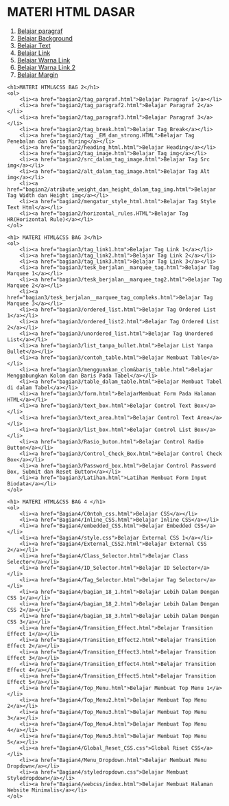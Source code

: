 <!DOCTYPE html>
<html lang="en">
<head>
    <title>Norma Puspita</title>
</head>
<body>
    <h1>MATERI HTML DASAR</h1>
    <ol>
        <li><a href="bagian1/paragraf.html">Belajar paragraf</a></li>
        <li><a href="bagian1/bgcolor.html">Belajar Background</a></li>
        <li><a href="bagian1/text.html">Belajar Text</a></li>
        <li><a href="bagian1/link.html">Belajar Link</a></li>
        <li><a href="bagian1/alink.html">Belajar Warna Link</a></li>
        <li><a href="bagian1/vlink.html">Belajar Warna Link 2</a></li>
        <li><a href="bagian1/margin.html">Belajar Margin</a></li>
    </ol>

    <h1>MATERI HTML&CSS BAG 2</h1>
    <ol>
        <li><a href="bagian2/tag_pargraf.html">Belajar Paragraf 1</a></li>
        <li><a href="bagian2/tag_paragraf2.html">Belajar Paragraf 2</a></li>
        <li><a href="bagian2/tag_paragraf3.html">Belajar Paragraf 3</a></li>
        <li><a href="bagian2/tag_break.html">Belajar Tag Break</a></li>
        <li><a href="bagian2/tag _EM_dan_strong.HTML">Belajar Tag Penebalan dan Garis Miring</a></li>
        <li><a href="bagian2/heading_html.html">Belajar Heading</a></li>
        <li><a href="bagian2/tag_image.html">Belajar Tag img</a></li>
        <li><a href="bagian2/src_dalam_tag_image.html">Belajar Tag Src img</a></li>
        <li><a href="bagian2/alt_dalam_tag_image.html">Belajar Tag Alt img</a></li>
        <li><a href="bagian2/atribute_weight_dan_height_dalam_tag_img.html">Belajar Tag Width dan Height img</a></li>
        <li><a href="bagian2/mengatur_style_html.html">Belajar Tag Style Text Html</a></li>
        <li><a href="bagian2/horizontal_rules.HTML">Belajar Tag HR(Horizontal Rule)</a></li>
    </ol>

    <h1> MATERI HTML&CSS BAG 3</h1>
    <ol>
        <li><a href="bagian3/tag_link1.htm">Belajar Tag Link 1</a></li>
        <li><a href="bagian3/tag_link2.html">Belajar Tag Link 2</a></li>
        <li><a href="bagian3/tag_link3.html">Belajar Tag Link 3</a></li>
        <li><a href="bagian3/tesk_berjalan__marquee_tag.html">Belajar Tag Marquee 1</a></li>
        <li><a href="bagian3/tesk_berjalan__marquee_tag2.html">Belajar Tag Marquee 2</a></li>
        <li><a href="bagian3/tesk_berjalan__marquee_tag_compleks.html">Belajar Tag Marquee 3</a></li>
        <li><a href="bagian3/ordered_list.html">Belajar Tag Ordered List 1</a></li>
        <li><a href="bagian3/ordered_list2.html">Belajar Tag Ordered List 2</a></li>
        <li><a href="bagian3/unordered_list.html">Belajar Tag Unordered List</a></li>
        <li><a href="bagian3/list_tanpa_bullet.html">Belajar List Yanpa Bullet</a></li>
        <li><a href="bagian3/contoh_table.html">Belajar Membuat Table</a></li>
        <li><a href="bagian3/menggunakan_clom&baris_table.html">Belajar Menggabungkan Kolom dan Baris Pada Tabel</a></li>
        <li><a href="bagian3/table_dalam_table.html">Belajar Membuat Tabel di dalam Tabel</a></li>
        <li><a href="bagian3/form.html">BelajarMembuat Form Pada Halaman HTML</a></li>
        <li><a href="bagian3/text_box.html">Belajar Control Text Box</a></li>
        <li><a href="bagian3/text_area.html">Belajar Control Text Area</a></li>
        <li><a href="bagian3/list_box.html">Belajar Control List Box</a></li>
        <li><a href="bagian3/Rasio_buton.html">Belajar Control Radio Button</a></li>
        <li><a href="bagian3/Control_Check_Box.html">Belajar Control Check Box</a></li>
        <li><a href="bagian3/Password_box.html">Belajar Control Password Box, Submit dan Reset Button</a></li>
        <li><a href="bagian3/Latihan.html">Latihan Membuat Form Input Biodata</a></li>
    </ol>

    <h1> MATERI HTML&CSS BAG 4 </h1>
    <ol>
        <li><a href="Bagian4/C0ntoh_css.html">Belajar CSS</a></li>
        <li><a href="Bagian4/Inline_CSS.html">Belajar Inline CSS</a></li>
        <li><a href="Bagian4/embedded_CSS.html">Belajar Embedded CSS</a></li>
        <li><a href="Bagian4/style.css">Belajar External CSS 1</a></li>
        <li><a href="Bagian4/External_CSS2.html">Belajar External CSS 2</a></li>
        <li><a href="Bagian4/Class_Selector.html">Belajar Class Selector</a></li>
        <li><a href="Bagian4/ID_Selector.html">Belajar ID Selector</a></li>
        <li><a href="Bagian4/Tag_Selector.html">Belajar Tag Selector</a></li>
        <li><a href="Bagian4/bagian_18_1.html">Belajar Lebih Dalam Dengan CSS 1</a></li>
        <li><a href="Bagian4/bagian_18_2.html">Belajar Lebih Dalam Dengan CSS 2</a></li>
        <li><a href="Bagian4/bagian_18_3.html">Belajar Lebih Dalam Dengan CSS 3</a></li>
        <li><a href="Bagian4/Transition_Effect.html">Belajar Transition Effect 1</a></li>
        <li><a href="Bagian4/Transition_Effect2.html">Belajar Transition Effect 2</a></li>
        <li><a href="Bagian4/Transition_Effect3.html">Belajar Transition Effect 3</a></li>
        <li><a href="Bagian4/Transition_Effect4.html">Belajar Transition Effect 4</a></li>
        <li><a href="Bagian4/Transition_Effect5.html">Belajar Transition Effect 5</a></li>
        <li><a href="Bagian4/Top_Menu.html">Belajar Membuat Top Menu 1</a></li>
        <li><a href="Bagian4/Top_Menu2.html">Belajar Membuat Top Menu 2</a></li>
        <li><a href="Bagian4/Top_Menu3.html">Belajar Membuat Top Menu 3</a></li>
        <li><a href="Bagian4/Top_Menu4.html">Belajar Membuat Top Menu 4</a></li>
        <li><a href="Bagian4/Top_Menu5.html">Belajar Membuat Top Menu 5</a></li>
        <li><a href="Bagian4/Global_Reset_CSS.css">Global Riset CSS</a></li>
        <li><a href="Bagian4/Menu_Dropdown.html">Belajar Membuat Menu Dropdown</a></li>
        <li><a href="Bagian4/styledropdown.css">Belajar Membuat Styledropdown</a></li>
        <li><a href="Bagian4/webcss/index.html">Belajar Membuat Halaman Website Minimalis</a></li>
    </ol>

</body>
</html>
